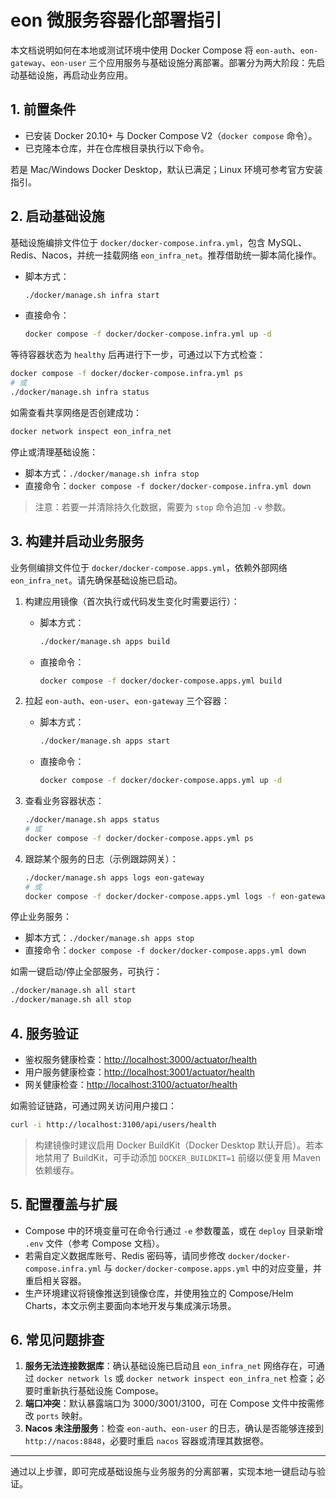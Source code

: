 # eon 微服务容器化部署指引

本文档说明如何在本地或测试环境中使用 Docker Compose 将 `eon-auth`、`eon-gateway`、`eon-user` 三个应用服务与基础设施分离部署。部署分为两大阶段：先启动基础设施，再启动业务应用。

## 1. 前置条件
- 已安装 Docker 20.10+ 与 Docker Compose V2（`docker compose` 命令）。
- 已克隆本仓库，并在仓库根目录执行以下命令。

若是 Mac/Windows Docker Desktop，默认已满足；Linux 环境可参考官方安装指引。

## 2. 启动基础设施
基础设施编排文件位于 `docker/docker-compose.infra.yml`，包含 MySQL、Redis、Nacos，并统一挂载网络 `eon_infra_net`。推荐借助统一脚本简化操作。

- 脚本方式：
  ```bash
  ./docker/manage.sh infra start
  ```
- 直接命令：
  ```bash
  docker compose -f docker/docker-compose.infra.yml up -d
  ```

等待容器状态为 `healthy` 后再进行下一步，可通过以下方式检查：

```bash
docker compose -f docker/docker-compose.infra.yml ps
# 或
./docker/manage.sh infra status
```

如需查看共享网络是否创建成功：

```bash
docker network inspect eon_infra_net
```

停止或清理基础设施：

- 脚本方式：`./docker/manage.sh infra stop`
- 直接命令：`docker compose -f docker/docker-compose.infra.yml down`

> 注意：若要一并清除持久化数据，需要为 `stop` 命令追加 `-v` 参数。

## 3. 构建并启动业务服务
业务侧编排文件位于 `docker/docker-compose.apps.yml`，依赖外部网络 `eon_infra_net`。请先确保基础设施已启动。

1. 构建应用镜像（首次执行或代码发生变化时需要运行）：
   - 脚本方式：
     ```bash
     ./docker/manage.sh apps build
     ```
   - 直接命令：
     ```bash
     docker compose -f docker/docker-compose.apps.yml build
     ```

2. 拉起 `eon-auth`、`eon-user`、`eon-gateway` 三个容器：
   - 脚本方式：
     ```bash
     ./docker/manage.sh apps start
     ```
   - 直接命令：
     ```bash
     docker compose -f docker/docker-compose.apps.yml up -d
     ```

3. 查看业务容器状态：
   ```bash
   ./docker/manage.sh apps status
   # 或
   docker compose -f docker/docker-compose.apps.yml ps
   ```

4. 跟踪某个服务的日志（示例跟踪网关）：
   ```bash
   ./docker/manage.sh apps logs eon-gateway
   # 或
   docker compose -f docker/docker-compose.apps.yml logs -f eon-gateway
   ```

停止业务服务：
- 脚本方式：`./docker/manage.sh apps stop`
- 直接命令：`docker compose -f docker/docker-compose.apps.yml down`

如需一键启动/停止全部服务，可执行：

```bash
./docker/manage.sh all start
./docker/manage.sh all stop
```

## 4. 服务验证
- 鉴权服务健康检查：<http://localhost:3000/actuator/health>
- 用户服务健康检查：<http://localhost:3001/actuator/health>
- 网关健康检查：<http://localhost:3100/actuator/health>

如需验证链路，可通过网关访问用户接口：

```bash
curl -i http://localhost:3100/api/users/health
```

> 构建镜像时建议启用 Docker BuildKit（Docker Desktop 默认开启）。若本地禁用了 BuildKit，可手动添加 `DOCKER_BUILDKIT=1` 前缀以便复用 Maven 依赖缓存。

## 5. 配置覆盖与扩展
- Compose 中的环境变量可在命令行通过 `-e` 参数覆盖，或在 `deploy` 目录新增 `.env` 文件（参考 Compose 文档）。
- 若需自定义数据库账号、Redis 密码等，请同步修改 `docker/docker-compose.infra.yml` 与 `docker/docker-compose.apps.yml` 中的对应变量，并重启相关容器。
- 生产环境建议将镜像推送到镜像仓库，并使用独立的 Compose/Helm Charts，本文示例主要面向本地开发与集成演示场景。

## 6. 常见问题排查
1. **服务无法连接数据库**：确认基础设施已启动且 `eon_infra_net` 网络存在，可通过 `docker network ls` 或 `docker network inspect eon_infra_net` 检查；必要时重新执行基础设施 Compose。
2. **端口冲突**：默认暴露端口为 3000/3001/3100，可在 Compose 文件中按需修改 `ports` 映射。
3. **Nacos 未注册服务**：检查 `eon-auth`、`eon-user` 的日志，确认是否能够连接到 `http://nacos:8848`，必要时重启 `nacos` 容器或清理其数据卷。

---
通过以上步骤，即可完成基础设施与业务服务的分离部署，实现本地一键启动与验证。
